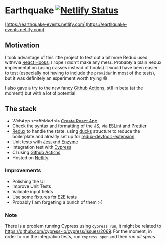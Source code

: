 # Earthquake [![Netlify Status](https://api.netlify.com/api/v1/badges/5019cd6e-3d34-49b9-ad10-9198ac2b8c07/deploy-status)](https://app.netlify.com/sites/earthquake-events/deploys)

[https://earthquake-events.netlify.com](https://earthquake-events.netlify.com)

## Motivation

I took advantage of this little project to test out a bit more Redux used with/via [React Hooks](https://reactjs.org/docs/hooks-intro.html), I hope I didn't make any mess. Probably a plain Redux implementation (using classes instead of hooks) it would have been easier to test (especially not having to include the `provider` in most of the tests), but it was definitely an experiment worth trying 😅

I also gave a try to the new fancy [Github Actions](https://github.com/features/actions), still in beta (at the moment) but with a lot of potential.

## The stack

- WebApp scaffolded via [Create React App](https://github.com/facebook/create-react-app)
- Check the syntax and formatting of the JS, via [ESLint](http://eslint.org/) and [Prettier](https://prettier.io/)
- [Redux](https://react-redux.js.org/) to handle the state, using [ducks](https://github.com/erikras/ducks-modular-redux) structure to reduce the boilerplate and already set up for [redux-devtools-extension](https://github.com/zalmoxisus/redux-devtools-extension)
- Unit tests with [Jest](https://jestjs.io) and [Enzyme](https://airbnb.io/enzyme/)
- Integration test with [Cypress](https://cypress.io)
- CI using [Github Actions](https://github.com/features/actions)
- Hosted on [Netlify](https://netlify.com)

### Improvements

- Polishing the UI
- Improve Unit Tests
- Validate input fields
- Use some fixtures for E2E tests
- Probably I am forgetting a bunch of them :-)

### Note

There is a problem running Cypress using `cypress run`, it might be related to https://github.com/cypress-io/cypress/issues/2069.
For the moment, in order to run the integration tests, run `cypress open` and then _run all specs_

